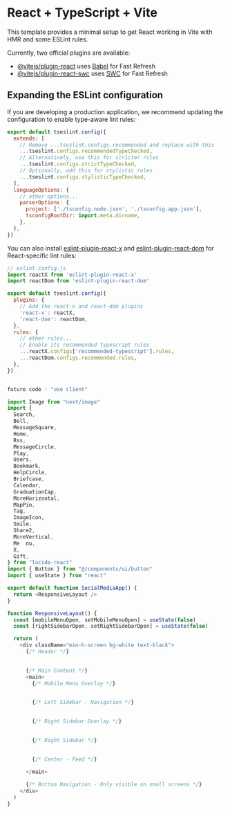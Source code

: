 # React + TypeScript + Vite

This template provides a minimal setup to get React working in Vite with HMR and some ESLint rules.

Currently, two official plugins are available:

- [@vitejs/plugin-react](https://github.com/vitejs/vite-plugin-react/blob/main/packages/plugin-react/README.md) uses [Babel](https://babeljs.io/) for Fast Refresh
- [@vitejs/plugin-react-swc](https://github.com/vitejs/vite-plugin-react-swc) uses [SWC](https://swc.rs/) for Fast Refresh

## Expanding the ESLint configuration

If you are developing a production application, we recommend updating the configuration to enable type-aware lint rules:

```js
export default tseslint.config({
  extends: [
    // Remove ...tseslint.configs.recommended and replace with this
    ...tseslint.configs.recommendedTypeChecked,
    // Alternatively, use this for stricter rules
    ...tseslint.configs.strictTypeChecked,
    // Optionally, add this for stylistic rules
    ...tseslint.configs.stylisticTypeChecked,
  ],
  languageOptions: {
    // other options...
    parserOptions: {
      project: ['./tsconfig.node.json', './tsconfig.app.json'],
      tsconfigRootDir: import.meta.dirname,
    },
  },
})
```

You can also install [eslint-plugin-react-x](https://github.com/Rel1cx/eslint-react/tree/main/packages/plugins/eslint-plugin-react-x) and [eslint-plugin-react-dom](https://github.com/Rel1cx/eslint-react/tree/main/packages/plugins/eslint-plugin-react-dom) for React-specific lint rules:

```js
// eslint.config.js
import reactX from 'eslint-plugin-react-x'
import reactDom from 'eslint-plugin-react-dom'

export default tseslint.config({
  plugins: {
    // Add the react-x and react-dom plugins
    'react-x': reactX,
    'react-dom': reactDom,
  },
  rules: {
    // other rules...
    // Enable its recommended typescript rules
    ...reactX.configs['recommended-typescript'].rules,
    ...reactDom.configs.recommended.rules,
  },
})


future code : "use client"

import Image from "next/image"
import {
  Search,
  Bell,
  MessageSquare,
  Home,
  Rss,
  MessageCircle,
  Play,
  Users,
  Bookmark,
  HelpCircle,
  Briefcase,
  Calendar,
  GraduationCap,
  MoreHorizontal,
  MapPin,
  Tag,
  ImageIcon,
  Smile,
  Share2,
  MoreVertical,
  Me  nu,
  X,
  Gift,
} from "lucide-react"
import { Button } from "@/components/ui/button"
import { useState } from "react"

export default function SocialMediaApp() {
  return <ResponsiveLayout />
}

function ResponsiveLayout() {
  const [mobileMenuOpen, setMobileMenuOpen] = useState(false)
  const [rightSidebarOpen, setRightSidebarOpen] = useState(false)

  return (
    <div className="min-h-screen bg-white text-black">
      {/* Header */}
      

      {/* Main Content */}
      <main>
        {/* Mobile Menu Overlay */}
       

        {/* Left Sidebar - Navigation */}
       

        {/* Right Sidebar Overlay */}
       

        {/* Right Sidebar */}
        

        {/* Center - Feed */}
        
      </main>

      {/* Bottom Navigation - Only visible on small screens */}
    </div>
  )
}

```
